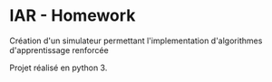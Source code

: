 # IAR - Homework

Création d'un simulateur permettant l'implementation d'algorithmes d'apprentissage renforcée

Projet réalisé en python 3.